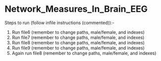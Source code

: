# Network_Measures_In_Brain_EEG

Steps to run (follow infile instructions (commented)):-
1) Run file6 (remember to change paths, male/female, and indexes)
2) Run file7 (remember to change paths, male/female, and indexes)
3) Run file8 (remember to change paths, male/female, and indexes)
4) Run file9 (remember to change paths, male/female, and indexes)
5) Again run file8 (remember to change paths, male/female, and indexes)


